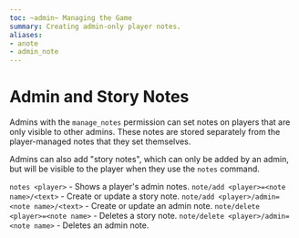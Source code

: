 ```yaml
---
toc: ~admin~ Managing the Game
summary: Creating admin-only player notes.
aliases:
- anote
- admin_note
---
```

# Admin and Story Notes

Admins with the `manage_notes` permission can set notes on players that are only visible to other admins.  These notes are stored separately from the player-managed notes that they set themselves.

Admins can also add "story notes", which can only be added by an admin, but will be visible to the player when they use the `notes` command.

`notes <player>` - Shows a player's admin notes.
`note/add <player>=<note name>/<text>` - Create or update a story note.
`note/add <player>/admin=<note name>/<text>` - Create or update an admin note.
`note/delete <player>=<note name>` - Deletes a story note.
`note/delete <player>/admin=<note name>` - Deletes an admin note.